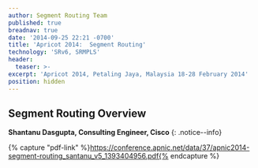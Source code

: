 ```yaml
---
author: Segment Routing Team
published: true
breadnav: true
date: '2014-09-25 22:21 -0700'
title: 'Apricot 2014:  Segment Routing'
technology: 'SRv6, SRMPLS'
header:
  teaser: >-
excerpt: 'Apricot 2014, Petaling Jaya, Malaysia 18-28 February 2014'
position: hidden
---
```


## Segment Routing Overview  

**Shantanu Dasgupta, Consulting Engineer, Cisco**
{: .notice--info}

{% capture "pdf-link" %}https://conference.apnic.net/data/37/apnic2014-segment-routing_santanu_v5_1393404956.pdf{% endcapture %}

<script src="{{ '/assets/js/pdfobject.min.js' | relative_url }}"></script>
<div class="fitvidsignore" id="pdf"></div>
<script>PDFObject.embed(" {{ pdf-link }} ", "#pdf", {height: "21.5em", width: "31.3em"});</script>
